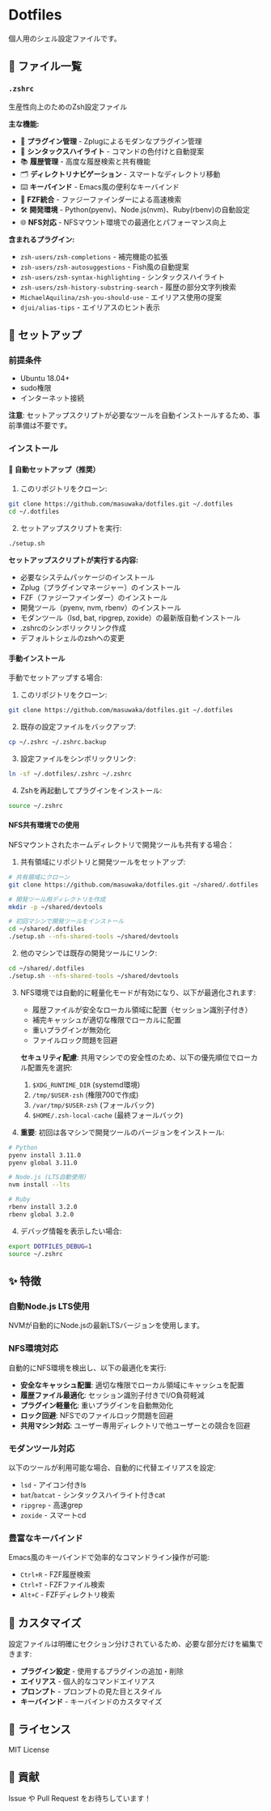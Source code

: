 # Dotfiles

個人用のシェル設定ファイルです。

## 📁 ファイル一覧

### `.zshrc`
生産性向上のためのZsh設定ファイル

**主な機能:**
- 🔌 **プラグイン管理** - Zplugによるモダンなプラグイン管理
- 🎨 **シンタックスハイライト** - コマンドの色付けと自動提案
- 📚 **履歴管理** - 高度な履歴検索と共有機能
- 🗂️ **ディレクトリナビゲーション** - スマートなディレクトリ移動
- ⌨️ **キーバインド** - Emacs風の便利なキーバインド
- 🎯 **FZF統合** - ファジーファインダーによる高速検索
- 🛠️ **開発環境** - Python(pyenv)、Node.js(nvm)、Ruby(rbenv)の自動設定
- 🌐 **NFS対応** - NFSマウント環境での最適化とパフォーマンス向上

**含まれるプラグイン:**
- `zsh-users/zsh-completions` - 補完機能の拡張
- `zsh-users/zsh-autosuggestions` - Fish風の自動提案
- `zsh-users/zsh-syntax-highlighting` - シンタックスハイライト
- `zsh-users/zsh-history-substring-search` - 履歴の部分文字列検索
- `MichaelAquilina/zsh-you-should-use` - エイリアス使用の提案
- `djui/alias-tips` - エイリアスのヒント表示

## 🚀 セットアップ

### 前提条件
- Ubuntu 18.04+ 
- sudo権限
- インターネット接続

**注意**: セットアップスクリプトが必要なツールを自動インストールするため、事前準備は不要です。

### インストール

#### 🚀 自動セットアップ（推奨）

1. このリポジトリをクローン:
```bash
git clone https://github.com/masuwaka/dotfiles.git ~/.dotfiles
cd ~/.dotfiles
```

2. セットアップスクリプトを実行:
```bash
./setup.sh
```

**セットアップスクリプトが実行する内容:**
- 必要なシステムパッケージのインストール
- Zplug（プラグインマネージャー）のインストール
- FZF（ファジーファインダー）のインストール
- 開発ツール（pyenv, nvm, rbenv）のインストール
- モダンツール（lsd, bat, ripgrep, zoxide）の最新版自動インストール
- .zshrcのシンボリックリンク作成
- デフォルトシェルのzshへの変更

#### 手動インストール

手動でセットアップする場合:

1. このリポジトリをクローン:
```bash
git clone https://github.com/masuwaka/dotfiles.git ~/.dotfiles
```

2. 既存の設定ファイルをバックアップ:
```bash
cp ~/.zshrc ~/.zshrc.backup
```

3. 設定ファイルをシンボリックリンク:
```bash
ln -sf ~/.dotfiles/.zshrc ~/.zshrc
```

4. Zshを再起動してプラグインをインストール:
```bash
source ~/.zshrc
```

#### NFS共有環境での使用

NFSマウントされたホームディレクトリで開発ツールも共有する場合：

1. 共有領域にリポジトリと開発ツールをセットアップ:
```bash
# 共有領域にクローン
git clone https://github.com/masuwaka/dotfiles.git ~/shared/.dotfiles

# 開発ツール用ディレクトリを作成
mkdir -p ~/shared/devtools

# 初回マシンで開発ツールをインストール
cd ~/shared/.dotfiles
./setup.sh --nfs-shared-tools ~/shared/devtools
```

2. 他のマシンでは既存の開発ツールにリンク:
```bash
cd ~/shared/.dotfiles  
./setup.sh --nfs-shared-tools ~/shared/devtools
```

3. NFS環境では自動的に軽量化モードが有効になり、以下が最適化されます:
   - 履歴ファイルが安全なローカル領域に配置（セッション識別子付き）
   - 補完キャッシュが適切な権限でローカルに配置
   - 重いプラグインが無効化
   - ファイルロック問題を回避

   **セキュリティ配慮**: 共用マシンでの安全性のため、以下の優先順位でローカル配置先を選択:
   1. `$XDG_RUNTIME_DIR` (systemd環境)
   2. `/tmp/$USER-zsh` (権限700で作成)
   3. `/var/tmp/$USER-zsh` (フォールバック)
   4. `$HOME/.zsh-local-cache` (最終フォールバック)

3. **重要**: 初回は各マシンで開発ツールのバージョンをインストール:
```bash
# Python
pyenv install 3.11.0
pyenv global 3.11.0

# Node.js (LTS自動使用)
nvm install --lts

# Ruby  
rbenv install 3.2.0
rbenv global 3.2.0
```

4. デバッグ情報を表示したい場合:
```bash
export DOTFILES_DEBUG=1
source ~/.zshrc
```

## ✨ 特徴

### 自動Node.js LTS使用
NVMが自動的にNode.jsの最新LTSバージョンを使用します。

### NFS環境対応
自動的にNFS環境を検出し、以下の最適化を実行:
- **安全なキャッシュ配置**: 適切な権限でローカル領域にキャッシュを配置
- **履歴ファイル最適化**: セッション識別子付きでI/O負荷軽減
- **プラグイン軽量化**: 重いプラグインを自動無効化
- **ロック回避**: NFSでのファイルロック問題を回避
- **共用マシン対応**: ユーザー専用ディレクトリで他ユーザーとの競合を回避

### モダンツール対応
以下のツールが利用可能な場合、自動的に代替エイリアスを設定:
- `lsd` - アイコン付きls
- `bat`/`batcat` - シンタックスハイライト付きcat
- `ripgrep` - 高速grep
- `zoxide` - スマートcd

### 豊富なキーバインド
Emacs風のキーバインドで効率的なコマンドライン操作が可能:
- `Ctrl+R` - FZF履歴検索
- `Ctrl+T` - FZFファイル検索
- `Alt+C` - FZFディレクトリ検索

## 🔧 カスタマイズ

設定ファイルは明確にセクション分けされているため、必要な部分だけを編集できます:

- **プラグイン設定** - 使用するプラグインの追加・削除
- **エイリアス** - 個人的なコマンドエイリアス
- **プロンプト** - プロンプトの見た目とスタイル
- **キーバインド** - キーバインドのカスタマイズ

## 📝 ライセンス

MIT License

## 🤝 貢献

Issue や Pull Request をお待ちしています！